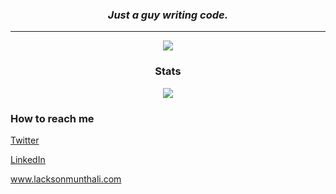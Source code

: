 <h3 align="center"><i>Just a guy writing code.</i></h3>
<hr>

<p align="center">
	<img src="https://skillicons.dev/icons?i=python,dart,go,rust,django,fastapi,flutter,git,graphql,zig,regex" />
</p>

<h3 align="center">Stats</h3>
<p align="center"> <img src="https://github-readme-stats.vercel.app/api?username=lacksonmunthali&show_icons=true&theme=synthwave"> </p>


<h3>How to reach me</h3>
<p><a href="https://twitter.com/LacksonMunthali">Twitter</a></p>
<p><a href="https://www.linkedin.com/in/lackson-munthali">LinkedIn</a></p>
<p><a href="https://lacksonmunthali.com/">www.lacksonmunthali.com</a></p>
